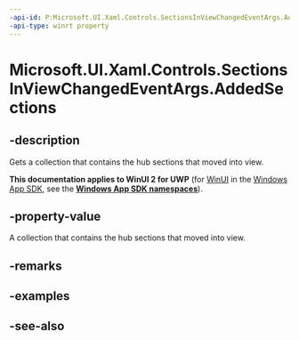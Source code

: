 ```yaml
---
-api-id: P:Microsoft.UI.Xaml.Controls.SectionsInViewChangedEventArgs.AddedSections
-api-type: winrt property
---
```


<!-- Property syntax
public Windows.Foundation.Collections.IVector<Windows.UI.Xaml.Controls.HubSection> AddedSections { get; }
-->

# Microsoft.UI.Xaml.Controls.SectionsInViewChangedEventArgs.AddedSections

## -description
Gets a collection that contains the hub sections that moved into view.

**This documentation applies to WinUI 2 for UWP** (for [WinUI](/windows/apps/winui/winui3/) in the [Windows App SDK](/windows/apps/windows-app-sdk/), see the **[Windows App SDK namespaces](/windows/windows-app-sdk/api/winrt/)**).

## -property-value
A collection that contains the hub sections that moved into view.

## -remarks

## -examples

## -see-also
